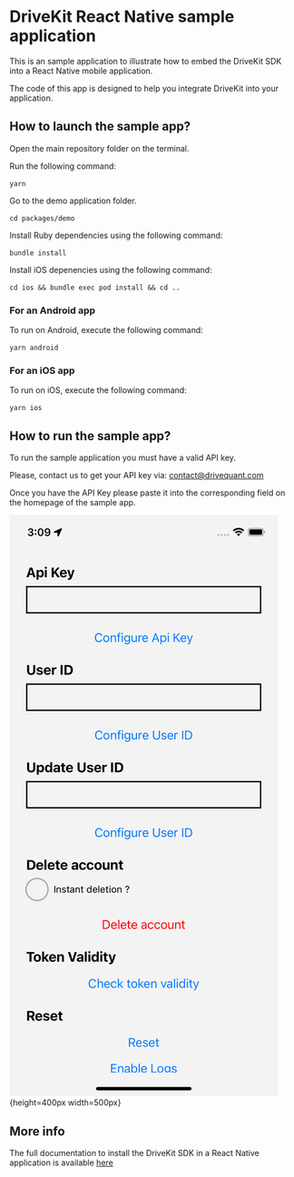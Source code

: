 # DriveKit React Native sample application

This is an sample application to illustrate how to embed the DriveKit SDK into a React Native mobile application.

The code of this app is designed to help you integrate DriveKit into your application.

## How to launch the sample app?

Open the main repository folder on the terminal.

Run the following command: 
```
yarn
```

Go to the demo application folder.
```
cd packages/demo
```

Install Ruby dependencies using the following command: 
```
bundle install
```

Install iOS depenencies using the following command:
```
cd ios && bundle exec pod install && cd ..
```
  
### For an Android app
To run on Android, execute the following command:
```
yarn android
```

### For an iOS app
To run on iOS, execute the following command:
```
yarn ios
```

## How to run the sample app?
To run the sample application you must have a valid API key.

Please, contact us to get your API key via: [contact@drivequant.com](mailto:contact@drivequant.com)

Once you have the API Key please paste it into the corresponding field on the homepage of the sample app.

![App](./doc/img/sample_app.png){height=400px width=500px}

## More info
The full documentation to install the DriveKit SDK in a React Native application is available [here](.//README.md) 

